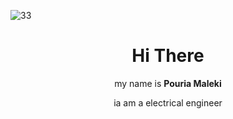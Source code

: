 ![33](https://github.com/pouria-maleki/pouria-maleki/assets/61584820/43708ba5-7461-4e86-9d5c-d75dc473759f)
<h1 align="center">Hi There</h1>
<p align="center">my name is <strong>Pouria Maleki</strong></p>
<p align="center">ia am a electrical engineer</p>
